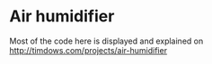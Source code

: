 # Air humidifier

Most of the code here is displayed and explained on http://timdows.com/projects/air-humidifier
